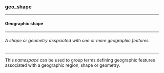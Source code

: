 ### geo_shape



------
#### Geographic shape



------
###### A shape or geometry asspciated with one or more geographic features.



------
This *namespace* can be used to group terms defining geographic features associated with a geographic region, shape or geometry.